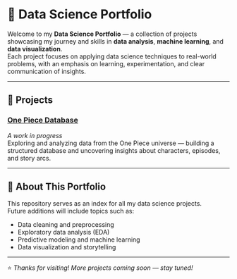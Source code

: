 # 🧠 Data Science Portfolio

Welcome to my **Data Science Portfolio** — a collection of projects showcasing my journey and skills in **data analysis**, **machine learning**, and **data visualization**.  
Each project focuses on applying data science techniques to real-world problems, with an emphasis on learning, experimentation, and clear communication of insights.

---

## 📂 Projects

### [One Piece Database](https://github.com/guillemguell/one_piece_database)
*A work in progress*  
Exploring and analyzing data from the One Piece universe — building a structured database and uncovering insights about characters, episodes, and story arcs.

---

## 🚀 About This Portfolio
This repository serves as an index for all my data science projects.  
Future additions will include topics such as:
- Data cleaning and preprocessing  
- Exploratory data analysis (EDA)  
- Predictive modeling and machine learning  
- Data visualization and storytelling  

---

⭐ *Thanks for visiting! More projects coming soon — stay tuned!*
